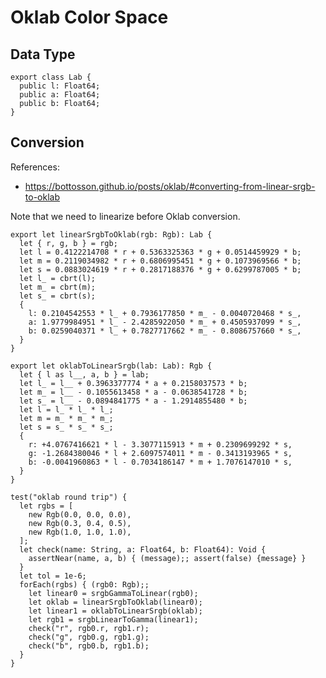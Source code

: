 # Oklab Color Space

## Data Type

    export class Lab {
      public l: Float64;
      public a: Float64;
      public b: Float64;
    }

## Conversion

References:

- https://bottosson.github.io/posts/oklab/#converting-from-linear-srgb-to-oklab

Note that we need to linearize before Oklab conversion.

    export let linearSrgbToOklab(rgb: Rgb): Lab {
      let { r, g, b } = rgb;
      let l = 0.4122214708 * r + 0.5363325363 * g + 0.0514459929 * b;
      let m = 0.2119034982 * r + 0.6806995451 * g + 0.1073969566 * b;
      let s = 0.0883024619 * r + 0.2817188376 * g + 0.6299787005 * b;
      let l_ = cbrt(l);
      let m_ = cbrt(m);
      let s_ = cbrt(s);
      {
        l: 0.2104542553 * l_ + 0.7936177850 * m_ - 0.0040720468 * s_,
        a: 1.9779984951 * l_ - 2.4285922050 * m_ + 0.4505937099 * s_,
        b: 0.0259040371 * l_ + 0.7827717662 * m_ - 0.8086757660 * s_,
      }
    }

    export let oklabToLinearSrgb(lab: Lab): Rgb {
      let { l as l__, a, b } = lab;
      let l_ = l__ + 0.3963377774 * a + 0.2158037573 * b;
      let m_ = l__ - 0.1055613458 * a - 0.0638541728 * b;
      let s_ = l__ - 0.0894841775 * a - 1.2914855480 * b;
      let l = l_ * l_ * l_;
      let m = m_ * m_ * m_;
      let s = s_ * s_ * s_;
      {
        r: +4.0767416621 * l - 3.3077115913 * m + 0.2309699292 * s,
        g: -1.2684380046 * l + 2.6097574011 * m - 0.3413193965 * s,
        b: -0.0041960863 * l - 0.7034186147 * m + 1.7076147010 * s,
      }
    }

    test("oklab round trip") {
      let rgbs = [
        new Rgb(0.0, 0.0, 0.0),
        new Rgb(0.3, 0.4, 0.5),
        new Rgb(1.0, 1.0, 1.0),
      ];
      let check(name: String, a: Float64, b: Float64): Void {
        assertNear(name, a, b) { (message);; assert(false) {message} }
      }
      let tol = 1e-6;
      forEach(rgbs) { (rgb0: Rgb);;
        let linear0 = srgbGammaToLinear(rgb0);
        let oklab = linearSrgbToOklab(linear0);
        let linear1 = oklabToLinearSrgb(oklab);
        let rgb1 = srgbLinearToGamma(linear1);
        check("r", rgb0.r, rgb1.r);
        check("g", rgb0.g, rgb1.g);
        check("b", rgb0.b, rgb1.b);
      }
    }
